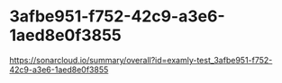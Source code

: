 # 3afbe951-f752-42c9-a3e6-1aed8e0f3855
https://sonarcloud.io/summary/overall?id=examly-test_3afbe951-f752-42c9-a3e6-1aed8e0f3855
